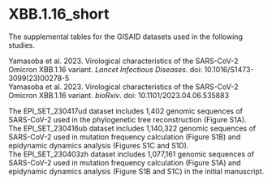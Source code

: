 # XBB.1.16_short
The supplemental tables for the GISAID datasets used in the following studies.

Yamasoba et al. 2023. Virological characteristics of the SARS-CoV-2 Omicron XBB.1.16 variant. *Lancet Infectious Diseases*. doi: 10.1016/S1473-3099(23)00278-5\
Yamasoba et al. 2023. Virological characteristics of the SARS-CoV-2 Omicron XBB.1.16 variant. *bioRxiv*. doi: 10.1101/2023.04.06.535883

The EPI_SET_230417ud dataset includes 1,402 genomic sequences of SARS-CoV-2 used in the phylogenetic tree reconstruction (Figure S1A).\
The EPI_SET_230416ub dataset includes 1,140,322 genomic sequences of SARS-CoV-2 used in mutation frequency calculation (Figure S1B) and epidynamic dynamics analysis (Figures S1C and S1D).\
The EPI_SET_230403zh dataset includes 1,077,161 genomic sequences of SARS-CoV-2 used in mutation frequency calculation (Figure S1A) and epidynamic dynamics analysis (Figure S1B and S1C) in the initial manuscript.
